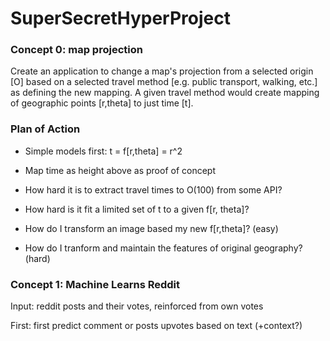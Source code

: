 # SuperSecretHyperProject

### Concept 0: map projection
Create an application to change a map's projection from a selected origin [O] based on a selected travel method [e.g. public transport, walking, etc.] as defining the new mapping. A given travel method would create mapping of geographic points [r,theta] to just time [t].

### Plan of Action

- Simple models first: t = f[r,theta] = r^2

- Map time as height above as proof of concept

- How hard it is to extract travel times to O(100) from some API?

- How hard is it fit a limited set of t to a given f[r, theta]?

- How do I transform an image based my new f[r,theta]? (easy)

- How do I tranform and maintain the features of original geography? (hard)


### Concept 1: Machine Learns Reddit

Input: reddit posts and their votes, reinforced from own votes

First: first predict comment or posts upvotes based on text (+context?)

